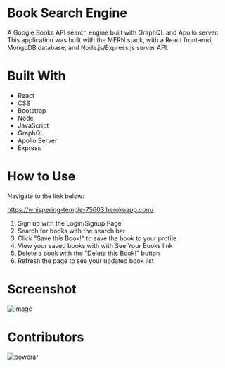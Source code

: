# Book Search Engine
A Google Books API search engine built with GraphQL and Apollo server. This application was built with the MERN stack, with a React front-end, MongoDB database, and Node.js/Express.js server API.

# Built With
* React
* CSS
* Bootstrap
* Node
* JavaScript
* GraphQL
* Apollo Server
* Express

# How to Use
Navigate to the link below:

https://whispering-temple-75603.herokuapp.com/

1. Sign up with the Login/Signup Page
2. Search for books with the search bar
3. Click "Save this Book!" to save the book to your profile
4. View your saved books with with See Your Books link
5. Delete a book with the "Delete this Book!" button
6. Refresh the page to see your updated book list

# Screenshot
![image](https://user-images.githubusercontent.com/78888642/126093244-78c4ee94-fc8f-45bf-8aae-8e62e48eaff6.png)

# Contributors
![powerar](https://github.com/powerar)
